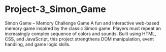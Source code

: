 # Project-3_Simon_Game
 Simon Game – Memory Challenge Game
A fun and interactive web-based memory game inspired by the classic Simon game. Players must repeat an increasingly complex sequence of colors and sounds. Built using HTML, CSS, and JavaScript, this project strengthens DOM manipulation, event handling, and game logic skills.
